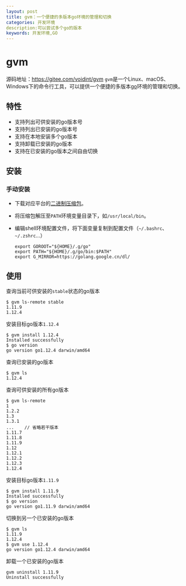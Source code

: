 ```yaml
---
layout: post
title: gvm：一个便捷的多版本go环境的管理和切换
categories: 开发环境
description:可以尝试多个go的版本
keywords: 开发环境,GO
---
```


# gvm

源码地址：https://gitee.com/voidint/gvm
`gvm`是一个Linux、macOS、Windows下的命令行工具，可以提供一个便捷的多版本[go](https://golang.org/)环境的管理和切换。


## 特性
- 支持列出可供安装的go版本号
- 支持列出已安装的go版本号
- 支持在本地安装多个go版本
- 支持卸载已安装的go版本
- 支持在已安装的go版本之间自由切换

## 安装
### 手动安装
- 下载对应平台的[二进制压缩包](https://gitee.com/voidint/gvm/releases)。
- 将压缩包解压至`PATH`环境变量目录下，如`/usr/local/bin`。
- 编辑shell环境配置文件，将下面变量复制到配置文件（`~/.bashrc`、`~/.zshrc`...）

    ```shell
    export GOROOT="${HOME}/.g/go"
    export PATH="${HOME}/.g/go/bin:$PATH"
    export G_MIRROR=https://golang.google.cn/dl/
    ```

## 使用
查询当前可供安装的`stable`状态的go版本

```shell
$ gvm ls-remote stable
1.11.9
1.12.4
```

安装目标go版本`1.12.4`

```shell
$ gvm install 1.12.4
Installed successfully
$ go version
go version go1.12.4 darwin/amd64
```


查询已安装的go版本

```shell
$ gvm ls
1.12.4
```

查询可供安装的所有go版本

```shell
$ gvm ls-remote
1
1.2.2
1.3
1.3.1
...    // 省略若干版本
1.11.7
1.11.8
1.11.9
1.12
1.12.1
1.12.2
1.12.3
1.12.4
```

安装目标go版本`1.11.9`

```shell
$ gvm install 1.11.9
Installed successfully
$ go version
go version go1.11.9 darwin/amd64
```

切换到另一个已安装的go版本

```shell
$ gvm ls
1.11.9
1.12.4
$ gvm use 1.12.4
go version go1.12.4 darwin/amd64

```

卸载一个已安装的go版本

```shell
gvm uninstall 1.11.9
Uninstall successfully
```
